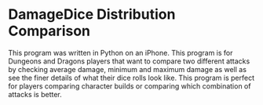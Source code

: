 # DamageDice Distribution Comparison
 
This program was written in Python on an iPhone. This program is for Dungeons and Dragons players that want to compare two different attacks by checking average damage, minimum and maximum damage as well as see the finer details of what their dice rolls look like. This program is perfect for players comparing character builds or comparing which combination of attacks is better.
